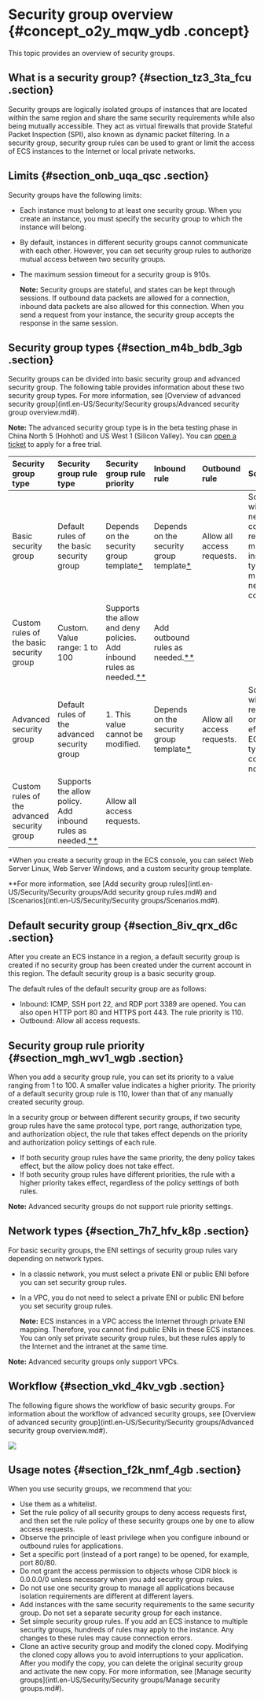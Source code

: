# Security group overview {#concept_o2y_mqw_ydb .concept}

This topic provides an overview of security groups.

## What is a security group? {#section_tz3_3ta_fcu .section}

Security groups are logically isolated groups of instances that are located within the same region and share the same security requirements while also being mutually accessible. They act as virtual firewalls that provide Stateful Packet Inspection \(SPI\), also known as dynamic packet filtering. In a security group, security group rules can be used to grant or limit the access of ECS instances to the Internet or local private networks.

## Limits {#section_onb_uqa_qsc .section}

Security groups have the following limits:

-   Each instance must belong to at least one security group. When you create an instance, you must specify the security group to which the instance will belong.
-   By default, instances in different security groups cannot communicate with each other. However, you can set security group rules to authorize mutual access between two security groups.
-   The maximum session timeout for a security group is 910s.

    **Note:** Security groups are stateful, and states can be kept through sessions. If outbound data packets are allowed for a connection, inbound data packets are also allowed for this connection. When you send a request from your instance, the security group accepts the response in the same session.


## Security group types {#section_m4b_bdb_3gb .section}

Security groups can be divided into basic security group and advanced security group. The following table provides information about these two security group types. For more information, see [Overview of advanced security group](intl.en-US/Security/Security groups/Advanced security group overview.md#).

**Note:** The advanced security group type is in the beta testing phase in China North 5 \(Hohhot\) and US West 1 \(Silicon Valley\). You can [open a ticket](https://workorder-intl.console.aliyun.com/#/ticket/createIndex) to apply for a free trial.

|Security group type|Security group rule type|Security group rule priority|Inbound rule|Outbound rule|Scenario|
|:------------------|:-----------------------|:---------------------------|:-----------|:------------|:-------|
|Basic security group|Default rules of the basic security group|Depends on the security group template[\*](#)|Depends on the security group template[\*](#)|Allow all access requests.|Scenarios with high network control requirements, multiple ECS instance types, and moderate network connections|
|Custom rules of the basic security group|Custom. Value range: 1 to 100|Supports the allow and deny policies. Add inbound rules as needed.[\*\*](#)|Add outbound rules as needed.[\*\*](#)|
|Advanced security group|Default rules of the advanced security group|1. This value cannot be modified.|Depends on the security group template[\*](#)|Allow all access requests.|Scenarios with high requirements on O&M efficiency, ECS instance types, and computing nodes|
|Custom rules of the advanced security group|Supports the allow policy. Add inbound rules as needed.[\*\*](#)|Allow all access requests.|

\*When you create a security group in the ECS console, you can select Web Server Linux, Web Server Windows, and a custom security group template.

\*\*For more information, see [Add security group rules](intl.en-US/Security/Security groups/Add security group rules.md#) and [Scenarios](intl.en-US/Security/Security groups/Scenarios.md#).

## Default security group {#section_8iv_qrx_d6c .section}

After you create an ECS instance in a region, a default security group is created if no security group has been created under the current account in this region. The default security group is a basic security group.

The default rules of the default security group are as follows:

-   Inbound: ICMP, SSH port 22, and RDP port 3389 are opened. You can also open HTTP port 80 and HTTPS port 443. The rule priority is 110.
-   Outbound: Allow all access requests.

## Security group rule priority {#section_mgh_wv1_wgb .section}

When you add a security group rule, you can set its priority to a value ranging from 1 to 100. A smaller value indicates a higher priority. The priority of a default security group rule is 110, lower than that of any manually created security group.

In a security group or between different security groups, if two security group rules have the same protocol type, port range, authorization type, and authorization object, the rule that takes effect depends on the priority and authorization policy settings of each rule.

-   If both security group rules have the same priority, the deny policy takes effect, but the allow policy does not take effect.
-   If both security group rules have different priorities, the rule with a higher priority takes effect, regardless of the policy settings of both rules.

**Note:** Advanced security groups do not support rule priority settings.

## Network types {#section_7h7_hfv_k8p .section}

For basic security groups, the ENI settings of security group rules vary depending on network types.

-   In a classic network, you must select a private ENI or public ENI before you can set security group rules.
-   In a VPC, you do not need to select a private ENI or public ENI before you set security group rules.

    **Note:** ECS instances in a VPC access the Internet through private ENI mapping. Therefore, you cannot find public ENIs in these ECS instances. You can only set private security group rules, but these rules apply to the Internet and the intranet at the same time.


**Note:** Advanced security groups only support VPCs.

## Workflow {#section_vkd_4kv_vgb .section}

The following figure shows the workflow of basic security groups. For information about the workflow of advanced security groups, see [Overview of advanced security group](intl.en-US/Security/Security groups/Advanced security group overview.md#).

![](http://static-aliyun-doc.oss-cn-hangzhou.aliyuncs.com/assets/img/9569/156290232242063_en-US.png)

## Usage notes {#section_f2k_nmf_4gb .section}

When you use security groups, we recommend that you:

-   Use them as a whitelist.
-   Set the rule policy of all security groups to deny access requests first, and then set the rule policy of these security groups one by one to allow access requests.
-   Observe the principle of least privilege when you configure inbound or outbound rules for applications.
-   Set a specific port \(instead of a port range\) to be opened, for example, port 80/80.
-   Do not grant the access permission to objects whose CIDR block is 0.0.0.0/0 unless necessary when you add security group rules.
-   Do not use one security group to manage all applications because isolation requirements are different at different layers.
-   Add instances with the same security requirements to the same security group. Do not set a separate security group for each instance.
-   Set simple security group rules. If you add an ECS instance to multiple security groups, hundreds of rules may apply to the instance. Any changes to these rules may cause connection errors.
-   Clone an active security group and modify the cloned copy. Modifying the cloned copy allows you to avoid interruptions to your application. After you modify the copy, you can delete the original security group and activate the new copy. For more information, see [Manage security groups](intl.en-US/Security/Security groups/Manage security groups.md#).

